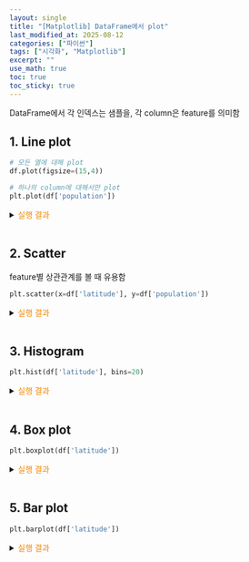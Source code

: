 ```yaml
---
layout: single
title: "[Matplotlib] DataFrame에서 plot"
last_modified_at: 2025-08-12
categories: ["파이썬"]
tags: ["시각화", "Matplotlib"]
excerpt: ""
use_math: true
toc: true
toc_sticky: true
---
```


DataFrame에서 각 인덱스는 샘플을, 각 column은 feature를 의미함

## 1. Line plot

```python
# 모든 열에 대해 plot
df.plot(figsize=(15,4))
```

```python
# 하나의 column에 대해서만 plot
plt.plot(df['population'])
```

<details>
<summary><font color='#F28500'>실행 결과</font></summary>
<div markdown="1">

<center><img src='{{"/assets/images/파이썬/시각화-plt-3.png" | relative_url}}' width="100%"></center>

</div>
</details>
<br>

## 2. Scatter

feature별 상관관계를 볼 때 유용함

```python
plt.scatter(x=df['latitude'], y=df['population'])
```

<details>
<summary><font color='#F28500'>실행 결과</font></summary>
<div markdown="1">

<center><img src='{{"/assets/images/파이썬/시각화-plt-4.png" | relative_url}}' width="100%"></center>

</div>
</details>
<br>

## 3. Histogram

```python
plt.hist(df['latitude'], bins=20)
```

<details>
<summary><font color='#F28500'>실행 결과</font></summary>
<div markdown="1">

<center><img src='{{"/assets/images/파이썬/시각화-plt-5.png" | relative_url}}' width="100%"></center>

</div>
</details>
<br>

## 4. Box plot

```python
plt.boxplot(df['latitude'])
```

<details>
<summary><font color='#F28500'>실행 결과</font></summary>
<div markdown="1">

<center><img src='{{"/assets/images/파이썬/시각화-plt-6.png" | relative_url}}' width="100%"></center>

</div>
</details>
<br>

## 5. Bar plot

```python
plt.barplot(df['latitude'])
```

<details>
<summary><font color='#F28500'>실행 결과</font></summary>
<div markdown="1">

<center><img src='{{"/assets/images/파이썬/시각화-plt-6.png" | relative_url}}' width="100%"></center>

</div>
</details>
<br>
